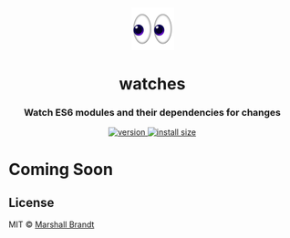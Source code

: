 <div align="center">
  <img src="https://github.com/marshallcb/watches/raw/main/meta/watches.png" alt="watches" width="75" />
</div>

<h1 align="center">watch<b>es</b></h1>
<h3 align="center">Watch ES6 modules and their dependencies for changes</h3>

<div align="center">
  <a href="https://npmjs.org/package/watches">
    <img src="https://badgen.now.sh/npm/v/watches" alt="version" />
  </a>
  <a href="https://packagephobia.com/result?p=watches">
    <img src="https://badgen.net/packagephobia/install/watches" alt="install size" />
  </a>
</div>

# Coming Soon

## License

MIT © [Marshall Brandt](https://m4r.sh)